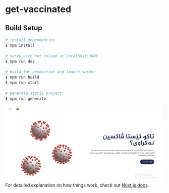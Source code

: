 # get-vaccinated

## Build Setup

```bash
# install dependencies
$ npm install

# serve with hot reload at localhost:3000
$ npm run dev

# build for production and launch server
$ npm run build
$ npm run start

# generate static project
$ npm run generate
```


![](https://github.com/h3ma209/KRG-vaccine-portal/blob/master/krg-portal-thumbnail.png?raw=true)
For detailed explanation on how things work, check out [Nuxt.js docs](https://nuxtjs.org).
